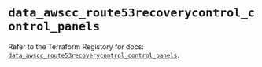 # `data_awscc_route53recoverycontrol_control_panels`

Refer to the Terraform Registory for docs: [`data_awscc_route53recoverycontrol_control_panels`](https://registry.terraform.io/providers/hashicorp/awscc/0.70.0/docs/data-sources/route53recoverycontrol_control_panels).
